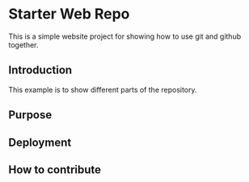 # Starter Web Repo

This is a simple website project for showing how to use git and github together.

## Introduction

This example is to show different parts of the repository.

## Purpose

## Deployment

## How to contribute